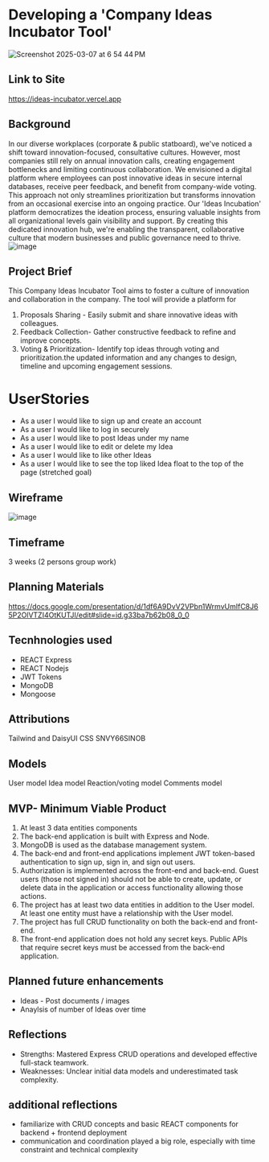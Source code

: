 # Developing a 'Company Ideas Incubator Tool' 
![Screenshot 2025-03-07 at 6 54 44 PM](https://github.com/user-attachments/assets/1fe7e0ce-cc3e-489d-a14d-3e396e9a5c7c)

## Link to Site
https://ideas-incubator.vercel.app

## Background
In our diverse workplaces (corporate & public statboard), we've noticed a shift toward innovation-focused, consultative cultures. However, most companies still rely on annual innovation calls, creating engagement bottlenecks and limiting continuous collaboration.
We envisioned a digital platform where employees can post innovative ideas in secure internal databases, receive peer feedback, and benefit from company-wide voting. This approach not only streamlines prioritization but transforms innovation from an occasional exercise into an ongoing practice.
Our 'Ideas Incubation' platform democratizes the ideation process, ensuring valuable insights from all organizational levels gain visibility and support. By creating this dedicated innovation hub, we're enabling the transparent, collaborative culture that modern businesses and public governance need to thrive.
![image](https://github.com/user-attachments/assets/a4a90066-6347-4e9c-82cc-b18b31d7d28a)


## Project Brief
This Company Ideas Incubator Tool aims to foster a culture of innovation and collaboration in the company. The tool will provide a platform for
1. Proposals Sharing - Easily submit and share innovative ideas with colleagues.
2. Feedback Collection- Gather constructive feedback to refine and improve concepts.
3. Voting & Prioritization- Identify top ideas through voting and prioritization.the updated information and any changes to design, timeline and upcoming engagement sessions.

# UserStories 
- As a user I would like to sign up and create an account
- As a user I would like to log in securely 
- As a user I would like to post Ideas under my name
- As a user I would like to edit or delete my Idea
- As a user I would like to like other Ideas 
- As a user I would like to see the top liked Idea float to the top of the page (stretched goal)

## Wireframe
![image](https://github.com/user-attachments/assets/b8f9ac31-6165-47c2-af99-57330192a4c3)


## Timeframe
3 weeks (2 persons group work)

## Planning Materials
https://docs.google.com/presentation/d/1df6A9DvV2VPbn1WrmvUmIfC8J65P2OlVTZI4OtKUTJI/edit#slide=id.g33ba7b62b08_0_0

## Tecnhnologies used
- REACT Express
- REACT Nodejs
- JWT Tokens
- MongoDB
- Mongoose

## Attributions
Tailwind and DaisyUI CSS
SNVY66SINOB

## Models
User model
Idea model 
Reaction/voting model
Comments model

## MVP- Minimum Viable Product
1. At least 3 data entities components
2. The back-end application is built with Express and Node.
3. MongoDB is used as the database management system.
4. The back-end and front-end applications implement JWT token-based authentication to sign up, sign in, and sign out users.
5. Authorization is implemented across the front-end and back-end. Guest users (those not signed in) should not be able to create, update, or delete data in the application or access functionality allowing those actions.
6. The project has at least two data entities in addition to the User model. At least one entity must have a relationship with the User model.
7. The project has full CRUD functionality on both the back-end and front-end.
8. The front-end application does not hold any secret keys. Public APIs that require secret keys must be accessed from the back-end application.

## Planned future enhancements
- Ideas - Post documents / images
- Anaylsis of number of Ideas over time

## Reflections
- Strengths: Mastered Express CRUD operations and developed effective full-stack teamwork.
- Weaknesses: Unclear initial data models and underestimated task complexity.

## additional reflections 
- familiarize with CRUD concepts and basic REACT components for backend + frontend deployment
- communication and coordination played a big role, especially with time constraint and technical complexity 


